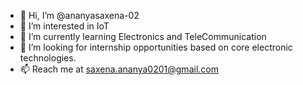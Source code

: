 - 👋 Hi, I’m @ananyasaxena-02
- 👀 I’m interested in IoT
- 🌱 I’m currently learning Electronics and TeleCommunication
- 💞️ I’m looking for internship opportunities based on core electronic technologies.
- 📫 Reach me at saxena.ananya0201@gmail.com

<!---
ananyasaxena-02/ananyasaxena-02 is a ✨ special ✨ repository because its `README.md` (this file) appears on your GitHub profile.
You can click the Preview link to take a look at your changes.
--->
